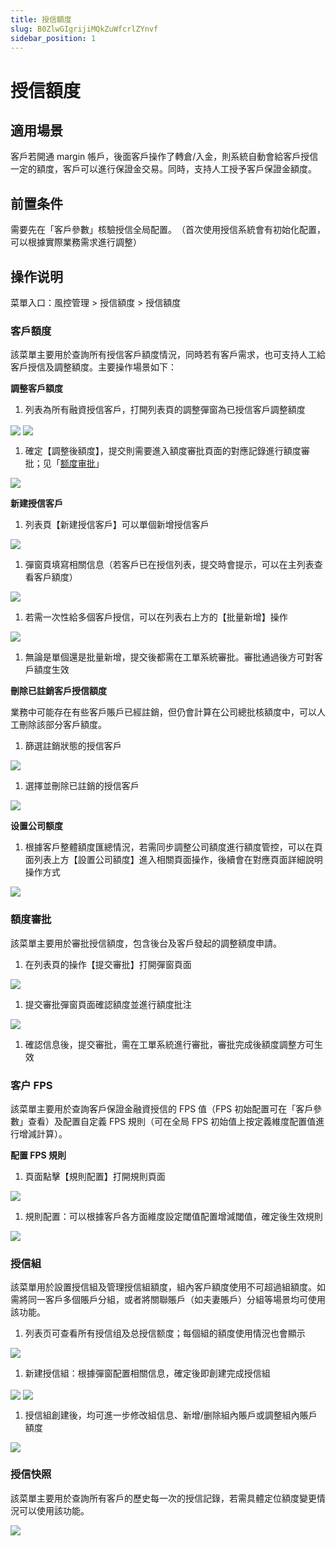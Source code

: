 ```yaml
---
title: 授信額度
slug: B0ZlwGIgrijiMQkZuWfcrlZYnvf
sidebar_position: 1
---
```



# 授信額度

## 適用場景

客戶若開通 margin 帳戶，後面客戶操作了轉倉/入金，則系統自動會給客戶授信一定的額度，客戶可以進行保證金交易。同時，支持人工授予客戶保證金額度。

## 前置条件

需要先在「客戶參數」核驗授信全局配置。​
（首次使用授信系統會有初始化配置，可以根據實際業務需求進行調整）

## 操作说明

菜單入口：風控管理  &gt; 授信額度 &gt; 授信額度

### 客戶額度

該菜單主要用於查詢所有授信客戶額度情況，同時若有客戶需求，也可支持人工給客戶授信及調整額度。​
主要操作場景如下：

**調整客戶額度**

1. 列表為所有融資授信客戶，打開列表頁的調整彈窗為已授信客戶調整額度

<img src="/assets/MgIMbRy5RoqIS5xNnZhcOlyMn2d.png" src-width="3044" src-height="1356" align="center"/>

<img src="/assets/D6CmbBk0UoHIKYxb7mKcBLirn9c.png" src-width="2166" src-height="1348" align="center"/>

1. 確定【調整後額度】，提交則需要進入額度審批頁面的對應記錄進行額度審批；见「[额度审批](https://longbridge.feishu.cn/docx/H1NgdfrSlo81gqxb2TZc9ccwnFQ#JQcidvfLvoDB7gxvNBncjwYYnoh)」

<img src="/assets/HoMubG5OHoBaFLxqfnecAn69nHh.png" src-width="1026" src-height="214" align="center"/>

**新建授信客戶**

1. 列表頁【新建授信客戶】可以單個新增授信客戶

<img src="/assets/ZpmNb37WmoecDGxFyD9chPNJnah.png" src-width="3198" src-height="416" align="center"/>

1. 彈窗頁填寫相關信息（若客戶已在授信列表，提交時會提示，可以在主列表查看客戶額度）

<img src="/assets/Effzbxo6eotTUKx2KDVch55SnOc.png" src-width="3234" src-height="1328" align="center"/>

1. 若需一次性給多個客戶授信，可以在列表右上方的【批量新增】操作

<img src="/assets/H6CcbL8LdoD8zyx2YjDcTdvanwc.png" src-width="3172" src-height="1160" align="center"/>

1. 無論是單個還是批量新增，提交後都需在工單系統審批。審批通過後方可對客戶額度生效

**刪除已註銷客戶授信額度**

業務中可能存在有些客戶賬戶已經註銷，但仍會計算在公司總批核額度中，可以人工刪除該部分客戶額度。

1. 篩選註銷狀態的授信客戶

<img src="/assets/WBMrbGOk8oJwRVxwrZwcNHJ5nCc.png" src-width="1684" src-height="464" align="center"/>

1. 選擇並刪除已註銷的授信客戶

<img src="/assets/EsExb3TtZo36YXxKTjKcGPSIn0f.png" src-width="3148" src-height="1040" align="center"/>

**设置公司额度**

1. 根據客戶整體額度匯總情況，若需同步調整公司額度進行額度管控，可以在頁面列表上方【設置公司額度】進入相關頁面操作，後續會在對應頁面詳細說明操作方式

<img src="/assets/DqrXb3rxaoRUutxqgQhcYtwCn2d.png" src-width="3188" src-height="1174" align="center"/>

### 額度審批

該菜單主要用於審批授信額度，包含後台及客戶發起的調整額度申請。

1. 在列表頁的操作【提交審批】打開彈窗頁面

<img src="/assets/XzZ2bOHsLoreUlxH0GZcetEmn9f.png" src-width="3208" src-height="834" align="center"/>

1. 提交審批彈窗頁面確認額度並進行額度批注

<img src="/assets/T2hGbjTqUo9N5Zxzyi7cDP4bnYf.png" src-width="3262" src-height="1614" align="center"/>

1. 確認信息後，提交審批，需在工單系統進行審批，審批完成後額度調整方可生效

### 客户 FPS

該菜單主要用於查詢客戶保證金融資授信的 FPS 值（FPS 初始配置可在「客戶參數」查看）及配置自定義 FPS 規則（可在全局 FPS 初始值上按定義維度配置值進行增減計算）。

**配置 FPS 規則**

1. 頁面點擊【規則配置】打開規則頁面

<img src="/assets/QKwEbck1WoOFUoxbhRicxNWynEH.png" src-width="3316" src-height="840" align="center"/>

1. 規則配置：可以根據客戶各方面維度設定閾值配置增減閾值，確定後生效規則

<img src="/assets/WeIyb7TyXoVXW7xpKwOcDUvynKg.png" src-width="3258" src-height="1532" align="center"/>

### 授信組

該菜單用於設置授信組及管理授信組額度，組內客戶額度使用不可超過組額度。如需將同一客戶多個賬戶分組，或者將關聯賬戶（如夫妻賬戶）分組等場景均可使用該功能。

1. 列表页可查看所有授信组及总授信额度；每個組的額度使用情況也會顯示

<img src="/assets/EbvqbkjZaoQeqjxyphJcRyDFnvb.png" src-width="3224" src-height="1040" align="center"/>

1. 新建授信組：根據彈窗配置相關信息，確定後即創建完成授信組

<img src="/assets/MkW1bsjxZoHCcYxDTJzcUPWfnVg.png" src-width="3224" src-height="270" align="center"/>

<img src="/assets/Yg45bxN1toamCpxFSAoc6Y6VnHb.png" src-width="3350" src-height="1773" align="center"/>

1. 授信組創建後，均可進一步修改組信息、新增/删除組內賬戶或調整組內賬戶額度

<img src="/assets/VOcebTvtgoCQDQxEMQdcpofznNb.png" src-width="3110" src-height="554" align="center"/>

### 授信快照

該菜單主要用於查詢所有客戶的歷史每一次的授信記錄，若需具體定位額度變更情況可以使用該功能。

<img src="/assets/KwyObE4Wdo2nawx997UcJmGTnvc.png" src-width="3218" src-height="1614" align="center"/>

